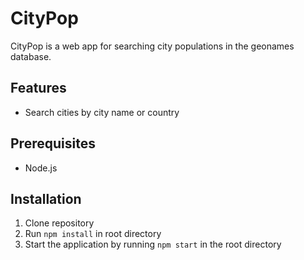 # CityPop

CityPop is a web app for searching city populations in the geonames database.

## Features

- Search cities by city name or country

## Prerequisites

- Node.js

## Installation

1. Clone repository
2. Run `npm install` in root directory
3. Start the application by running `npm start` in the root directory
